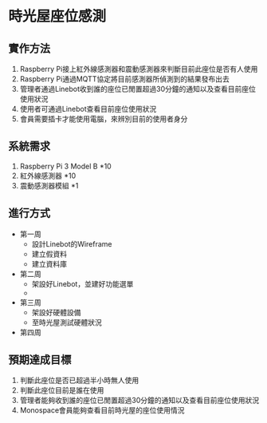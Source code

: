 # 時光屋座位感測
## 實作方法
1. Raspberry Pi接上紅外線感測器和震動感測器來判斷目前此座位是否有人使用
2. Raspberry Pi通過MQTT協定將目前感測器所偵測到的結果發布出去
3. 管理者通過Linebot收到誰的座位已閒置超過30分鐘的通知以及查看目前座位使用狀況
4. 使用者可通過Linebot查看目前座位使用狀況
5. 會員需要插卡才能使用電腦，來辨別目前的使用者身分

## 系統需求
1. Raspberry Pi 3 Model B *10
2. 紅外線感測器 *10
3. 震動感測器模組  *1

## 進行方式
- 第一周
    - 設計Linebot的Wireframe
    - 建立假資料
    - 建立資料庫
- 第二周
    - 架設好Linebot，並建好功能選單
    - 
- 第三周
    - 架設好硬體設備
    - 至時光屋測試硬體狀況
- 第四周
## 預期達成目標
1. 判斷此座位是否已超過半小時無人使用
2. 判斷此座位目前是誰在使用
3. 管理者能夠收到誰的座位已閒置超過30分鐘的通知以及查看目前座位使用狀況
4. Monospace會員能夠查看目前時光屋的座位使用情況